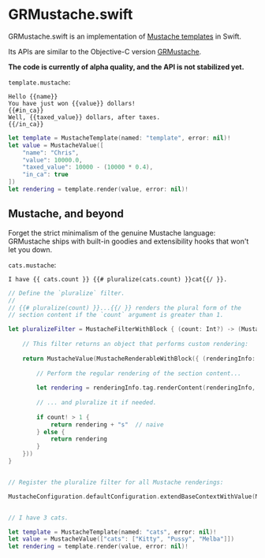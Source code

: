 GRMustache.swift
================

GRMustache.swift is an implementation of [Mustache templates](http://mustache.github.io) in Swift.

Its APIs are similar to the Objective-C version [GRMustache](https://github.com/groue/GRMustache).

**The code is currently of alpha quality, and the API is not stabilized yet.**

`template.mustache`:

    Hello {{name}}
    You have just won {{value}} dollars!
    {{#in_ca}}
    Well, {{taxed_value}} dollars, after taxes.
    {{/in_ca}}

```swift
let template = MustacheTemplate(named: "template", error: nil)!
let value = MustacheValue([
    "name": "Chris",
    "value": 10000.0,
    "taxed_value": 10000 - (10000 * 0.4),
    "in_ca": true
])
let rendering = template.render(value, error: nil)!
```

Mustache, and beyond
--------------------

Forget the strict minimalism of the genuine Mustache language: GRMustache ships with built-in goodies and extensibility hooks that won't let you down.

`cats.mustache`:

    I have {{ cats.count }} {{# pluralize(cats.count) }}cat{{/ }}.

```swift
// Define the `pluralize` filter.
//
// {{# pluralize(count) }}...{{/ }} renders the plural form of the
// section content if the `count` argument is greater than 1.

let pluralizeFilter = MustacheFilterWithBlock { (count: Int?) -> (MustacheValue) in
    
    // This filter returns an object that performs custom rendering:
    
    return MustacheValue(MustacheRenderableWithBlock({ (renderingInfo: RenderingInfo, contentType: ContentTypePointer, error: NSErrorPointer) -> (String?) in
        
        // Perform the regular rendering of the section content...
        
        let rendering = renderingInfo.tag.renderContent(renderingInfo, contentType: contentType, error: error)!
        
        // ... and pluralize it if needed.
        
        if count! > 1 {
            return rendering + "s"  // naive
        } else {
            return rendering
        }
    }))
}


// Register the pluralize filter for all Mustache renderings:

MustacheConfiguration.defaultConfiguration.extendBaseContextWithValue(MustacheValue(["pluralize": MustacheValue(pluralizeFilter)]))


// I have 3 cats.

let template = MustacheTemplate(named: "cats", error: nil)!
let value = MustacheValue(["cats": ["Kitty", "Pussy", "Melba"]])
let rendering = template.render(value, error: nil)!
```
